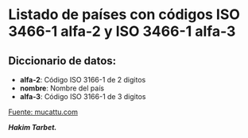 # Listado de países con códigos ISO 3466-1 alfa-2 y ISO 3466-1 alfa-3

## Diccionario de datos:

- **alfa-2**: Código ISO 3166-1 de 2 digitos
- **nombre**: Nombre del país
- **alfa-3**: Código ISO 3166-1 de 3 digitos



[Fuente: mucattu.com](http://utils.mucattu.com/iso_3166-1.html)

***Hakim Tarbet.***